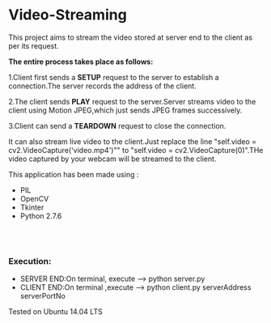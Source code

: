 <h1>Video-Streaming</h1>
This project aims to stream the video stored at server end to the client as per its request.

<b>The entire process takes place as follows:</b>

1.Client first sends a <b>SETUP</b> request to the server to establish a  connection.The server records the address of the client.

2.The client sends <b>PLAY</b> request to the server.Server streams video to the client using Motion JPEG,which just sends JPEG frames successively.

3.Client can send a <b>TEARDOWN</b> request to close the connection.

It can also stream live video to the client.Just replace the line "self.video = cv2.VideoCapture('video.mp4')"" to "self.video = cv2.VideoCapture(0)".THe video captured by your webcam will be streamed to the client.

This application has been made using :
<ul>
<li>PIL</li>

<li>OpenCV</li>

<li>Tkinter</li>

<li>Python 2.7.6</li>
</ul>
<br><br>
<h3>Execution:</h3>
<ul>
<li>SERVER END:On terminal, execute --> python server.py</li>

<li>CLIENT END:On terminal ,execute --> python client.py serverAddress serverPortNo</li>
</ul>

Tested on Ubuntu 14.04 LTS

